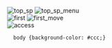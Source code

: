![top_sp](https://user-images.githubusercontent.com/93238850/142156124-749b8f3b-1627-462d-bdf0-4ffc59b28e66.png)
![top_sp_menu](https://user-images.githubusercontent.com/93238850/140459970-2d229d6d-c0af-48a9-88c9-ad7a5290beba.png)  
![first](https://user-images.githubusercontent.com/93238850/140460222-687038d6-d90a-46c7-b354-8c6e65e58628.png)
![first_move](https://user-images.githubusercontent.com/93238850/140460250-9aece99f-60d2-4620-bdce-893ebb3dc40e.png)  
![access](https://user-images.githubusercontent.com/93238850/142156173-7da26c6e-8d28-48b6-9bcb-9694ca8ae433.png)
```
  body {background-color: #ccc;}
```

